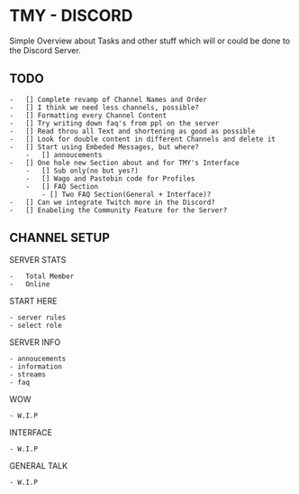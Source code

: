 # TMY - DISCORD

Simple Overview about Tasks and other stuff which will or could be done to the Discord Server.

## TODO

    -   [] Complete revamp of Channel Names and Order
    -   [] I think we need less channels, possible?
    -   [] Formatting every Channel Content
    -   [] Try writing down faq's from ppl on the server
    -   [] Read throu all Text and shortening as good as possible
    -   [] Look for double content in different Channels and delete it
    -   [] Start using Embeded Messages, but where?
        -   [] annoucements
    -   [] One hole new Section about and for TMY's Interface
        -   [] Sub only(no but yes?)
        -   [] Wago and Pastebin code for Profiles
        -   [] FAQ Section
            - [] Two FAQ Section(General + Interface)?
    -   [] Can we integrate Twitch more in the Discord?
    -   [] Enabeling the Community Feature for the Server?

## CHANNEL SETUP

SERVER STATS

    -   Total Member
    -   Online

START HERE

    - server rules
    - select role

SERVER INFO

    - annoucements
    - information
    - streams
    - faq

WOW

    - W.I.P

INTERFACE

    - W.I.P

GENERAL TALK

    - W.I.P
